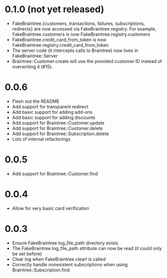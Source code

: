 # 0.1.0 (not yet released)
* FakeBraintree.{customers, transactions, failures, subscriptions, redirects}
  are now accessed via FakeBraintree.registry. For example,
  FakeBraintree.customers is now FakeBraintree.registry.customers
* FakeBraintree.credit_card_from_token is now FakeBraintree.registry.credit_card_from_token
* The server code (it intercepts calls to Braintree) now lives in FakeBraintree::Server
* Braintree::Customer.create will use the provided customer ID instead of
  overwriting it (#15).

# 0.0.6
* Flesh out the README
* Add support for transparent redirect
* Add basic support for adding add-ons
* Add basic support for adding discounts
* Add support for Braintree::Customer.update
* Add support for Braintree::Customer.delete
* Add support for Braintree::Subscription.delete
* Lots of internal refactorings

# 0.0.5
* Add support for Braintree::Customer.find

# 0.0.4
* Allow for very basic card verification

# 0.0.3
* Ensure FakeBraintree.log_file_path directory exists
* The FakeBraintree.log_file_path attribute can now be read (it could only be set before)
* Clear log when FakeBraintree.clear! is called
* Correctly handle nonexistent subscriptions when using
  Braintree::Subscription.find
